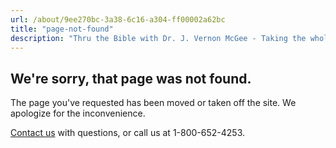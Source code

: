 ```yaml
---
url: /about/9ee270bc-3a38-6c16-a304-ff00002a62bc
title: "page-not-found"
description: "Thru the Bible with Dr. J. Vernon McGee - Taking the whole Word to the whole world"
---
```





## ​We're sorry, that page was not found.


The page you've requested has been moved or taken off the site. We apologize for
the inconvenience.


[Contact us](/cdn-cgi/l/email-protection#84edeae2ebc4f0f0e6aaebf6e3)
with questions, or call us at 1-800-652-4253.






